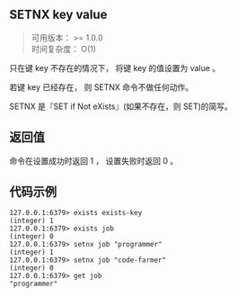 ## SETNX key value
> 可用版本： >= 1.0.0 <br/>
  时间复杂度： O(1)
 
只在键 key 不存在的情况下， 将键 key 的值设置为 value 。

若键 key 已经存在， 则 SETNX 命令不做任何动作。

SETNX 是『SET if Not eXists』(如果不存在，则 SET)的简写。

## 返回值

命令在设置成功时返回 1 ， 设置失败时返回 0 。

## 代码示例
````shell script
127.0.0.1:6379> exists exists-key
(integer) 1
127.0.0.1:6379> exists job
(integer) 0
127.0.0.1:6379> setnx job "programmer"
(integer) 1
127.0.0.1:6379> setnx job "code-farmer"
(integer) 0
127.0.0.1:6379> get job
"programmer"
````